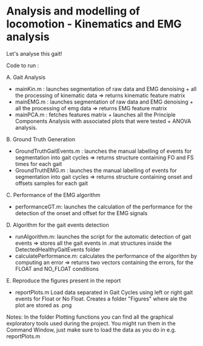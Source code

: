 # Analysis and modelling of locomotion - Kinematics and EMG analysis
Let's analyse this gait!

Code to run : 

A. Gait Analysis
- mainKin.m : launches segmentation of raw data and EMG denoising + all the processing of kinematic data => returns kinematic feature matrix
- mainEMG.m : launches segmentation of raw data and EMG denoising + all the processing of emg data => returns EMG feature matrix
- mainPCA.m : fetches features matrix + launches all the Principle Components Analysis with associated plots that were tested + ANOVA analysis.

B. Ground Truth Generation
- GroundTruthGaitEvents.m : launches the manual labelling of events for segmentation into gait cycles => returns structure containing FO and FS times for each gait 
- GroundTruthEMG.m :  launches the manual labelling of events for segmentation into gait cycles => returns structure containing onset and offsets samples for each gait 

C. Performance of the EMG algorithm
- performanceGT.m: launches the calculation of the performance for the detection of the onset and offset for the EMG signals 

D. Algorithm for the gait events detection 
- runAlgorithm.m: launches the script for the automatic detection of gait events => stores all the gait events in .mat structures inside the DetectedHealthyGaitEvents folder
- calculatePerformance.m: calculates the performance of the algorithm by computing an error => returns two vectors containing the errors, for the FLOAT and NO_FLOAT conditions

E. Reproduce the figures present in the report
- reportPlots.m Load data separated in Gait Cycles using left or right gait events for Float or No Float. Creates a folder "Figures" where ale the plot are stored as .png

Notes:
In the folder Plotting functions you can find all the graphical exploratory tools used during the project. You might run them in the Command Window, just make sure to load the data as you do in e.g. reportPlots.m
